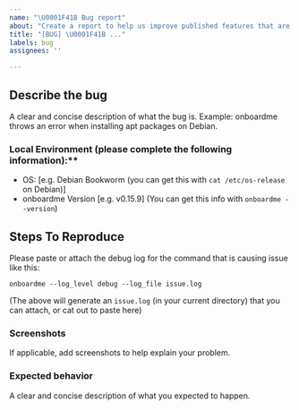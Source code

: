 ```yaml
---
name: "\U0001F41B Bug report"
about: "Create a report to help us improve published features that are broken. \U0001F494"
title: "[BUG] \U0001F41B ..."
labels: bug
assignees: ''

---
```


## Describe the bug
A clear and concise description of what the bug is.
Example: onboardme throws an error when installing apt packages on Debian.

### Local Environment (please complete the following information):**
 - OS: [e.g. Debian Bookworm (you can get this with `cat /etc/os-release` on Debian)]
 - onboardme Version [e.g. v0.15.9] (You can get this info with `onboardme --version`)

## Steps To Reproduce
Please paste or attach the debug log for the command that is causing issue like this:

`onboardme --log_level debug --log_file issue.log`

(The above will generate an `issue.log` (in your current directory) that you can attach, or cat out to paste here)

### Screenshots
If applicable, add screenshots to help explain your problem.

### Expected behavior
A clear and concise description of what you expected to happen.
